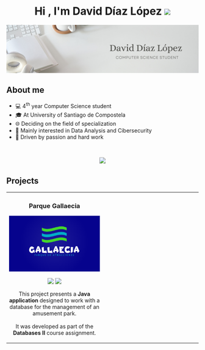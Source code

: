 <h1 align="center"><b>Hi , I'm David Díaz López </b><img src="https://media.giphy.com/media/hvRJCLFzcasrR4ia7z/giphy.gif" width="35"></h1>

<p align="center">
  <img src="images/banner.png" alt="Header Image">  
</p>


## About me

- 💻 4<sup>th</sup> year Computer Science student
- 🎓 At University of Santiago de Compostela
- 🌐 Deciding on the field of specialization
- 🎯 Mainly interested in Data Analysis and Cibersecurity
- 💪 Driven by passion and hard work
<br>

<p align="center">
  <a href="https://github.com/DenverCoder1/readme-typing-svg"><img src="https://readme-typing-svg.herokuapp.com?font=Time+New+Roman&color=cyan&size=25&center=true&vCenter=true&width=600&height=100&lines=Commited+to+continuous+growth;Great+team+player;Love+to+learn+new+stuffs+<3"></a>
</p>

## Projects
<table>
<tr>
<td width="50%">
<h3 align="center">Parque Gallaecia</h3>
<div align="center">
<a href="https://github.com/daviddiazlopez/ParqueGallaecia" target="_blank"><img src="https://github.com/daviddiazlopez/ParqueGallaecia/blob/main/src/gui/logo_azul.png?raw=true" width="400" alt="Parque Gallaecia"></a>
<p>
<img src="https://camo.githubusercontent.com/ee7a056865f5b1e64e7856dca527fc8b76a7147b6868420fe1de6955afab0ff8/68747470733a2f2f696d672e736869656c64732e696f2f62616467652f6a6176612d2532334544384230302e7376673f7374796c653d666c6174266c6f676f3d6f70656e6a646b266c6f676f436f6c6f723d7768697465">
<img src="https://camo.githubusercontent.com/308420d426d07eb2f957508595525cddb4b500861452c063f80acfaabf5c6d49/68747470733a2f2f696d672e736869656c64732e696f2f62616467652f6d7973716c2d3434373941312e7376673f7374796c653d666c6174266c6f676f3d6d7973716c266c6f676f436f6c6f723d7768697465">
</p>
<p>This project presents a <strong>Java application</strong> designed to work with a database for the management of an amusement park. <br><br>It was developed as part of the <strong>Databases II</strong> course assignment.</p>
</div>
                                                                                      
</td>

<td width="50%">
               <br>

<!--
**daviddiazlopez/daviddiazlopez** is a ✨ _special_ ✨ repository because its `README.md` (this file) appears on your GitHub profile.

Here are some ideas to get you started:

- 🔭 I’m currently working on ...
- 🌱 I’m currently learning ...
- 👯 I’m looking to collaborate on ...
- 🤔 I’m looking for help with ...
- 💬 Ask me about ...
- 📫 How to reach me: ...
- 😄 Pronouns: ...
- ⚡ Fun fact: ...
-->
